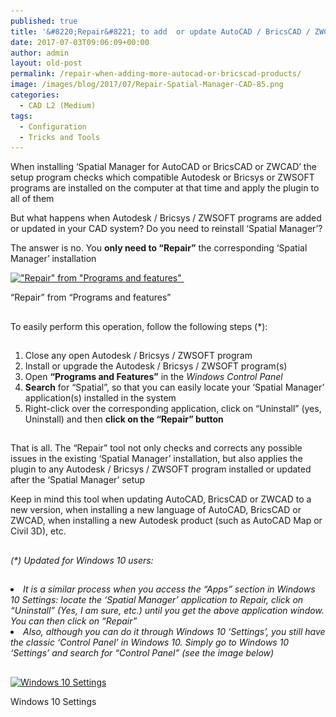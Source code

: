 ```yaml
---
published: true
title: '&#8220;Repair&#8221; to add  or update AutoCAD / BricsCAD / ZWCAD'
date: 2017-07-03T09:06:09+00:00
author: admin
layout: old-post
permalink: /repair-when-adding-more-autocad-or-bricscad-products/
image: /images/blog/2017/07/Repair-Spatial-Manager-CAD-85.png
categories:
  - CAD L2 (Medium)
tags:
  - Configuration
  - Tricks and Tools
---
```

<p>
  <span lang="en"><span lang="en"><span lang="en" tabindex="-1">When installing &#8216;Spatial Manager for AutoCAD or BricsCAD or ZWCAD&#8217; the setup program checks which compatible Autodesk or Bricsys or ZWSOFT programs are installed on the computer at that time and apply the plugin to all of them</span></span></span>
</p>

<p>
  <!--more-->
</p>

<p>
  But what happens when Autodesk / Bricsys / ZWSOFT programs are added or updated in your CAD system? Do you need to reinstall &#8216;Spatial Manager&#8217;?
</p>

<p>
  The answer is no. You <strong>only need to &#8220;Repair&#8221;</strong> the corresponding &#8216;Spatial Manager&#8217; installation
</p>

<div>
  <a href="/images/blog/2017/07/Repair-Spatial-Manager.png" target="_blank" rel="nofollow"><img src="/images/blog/2017/07/Repair-Spatial-Manager.png" alt="&quot;Repair&quot; from &quot;Programs and features&quot; " width="823" height="712" srcset="/images/blog/2017/07/Repair-Spatial-Manager.png 823w, /images/blog/2017/07/Repair-Spatial-Manager-300x260.png 300w, /images/blog/2017/07/Repair-Spatial-Manager-768x664.png 768w, /images/blog/2017/07/Repair-Spatial-Manager-624x540.png 624w" sizes="(max-width: 823px) 100vw, 823px" /></a>
  
  <p>
    &#8220;Repair&#8221; from &#8220;Programs and features&#8221;
  </p>
</div>

<h2>
</h2>

<p>
  To easily perform this operation, follow the following steps (*):
</p>

<h2>
</h2>

<ol>
  <li>
    Close any open Autodesk / Bricsys / ZWSOFT program
  </li>
  <li>
    Install or upgrade the Autodesk / Bricsys / ZWSOFT program(s)
  </li>
  <li>
    Open <strong>&#8220;Programs and Features&#8221;</strong> in the <em>Windows Control Panel</em>
  </li>
  <li>
    <strong>Search</strong> for &#8220;Spatial&#8221;, so that you can easily locate your &#8216;Spatial Manager&#8217; application(s) installed in the system
  </li>
  <li>
    Right-click over the corresponding application, click on &#8220;Uninstall&#8221; (yes, Uninstall) and then <strong>click on the &#8220;Repair&#8221; button</strong>
  </li>
</ol>

<h2>
</h2>

<p>
  That is all. The &#8220;Repair&#8221; tool not only checks and corrects any possible issues in the existing &#8216;Spatial Manager&#8217; installation, but also applies the plugin to any Autodesk / Bricsys / ZWSOFT program installed or updated after the &#8216;Spatial Manager&#8217; setup
</p>

<p>
  Keep in mind this tool when updating AutoCAD, BricsCAD or ZWCAD to a new version, when installing a new language of AutoCAD, BricsCAD or ZWCAD, when installing a new Autodesk product (such as AutoCAD Map or Civil 3D), etc.
</p>

<h2>
</h2>

<p>
  <em>(*) Updated for Windows 10 users:</em>
</p>

<h2>
</h2>

<li>
  <em>It is a similar process when you access the &#8220;Apps&#8221; section in Windows 10 Settings: locate the &#8216;Spatial Manager&#8217; application to Repair, click on “Uninstall” (Yes, I am sure, etc.) until you get the above application window. You can then click on “Repair”</em>
</li>
<li>
  <em>Also, although you can do it through Windows 10 ‘Settings’, you still have the classic ‘Control Panel’ in Windows 10. Simply go to Windows 10 ‘Settings’ and search for “Control Panel” (see the image below)</em>
</li>

## 

<div>
  <a href="/images/blog/2017/07/Windows10_ControlPanel.png" target="_blank" rel="nofollow"><img src="/images/blog/2017/07/Windows10_ControlPanel.png" alt="Windows 10 Settings" width="1022" height="726" srcset="/images/blog/2017/07/Windows10_ControlPanel.png 1022w, /images/blog/2017/07/Windows10_ControlPanel-300x213.png 300w, /images/blog/2017/07/Windows10_ControlPanel-768x546.png 768w, /images/blog/2017/07/Windows10_ControlPanel-624x443.png 624w" sizes="(max-width: 1022px) 100vw, 1022px" /></a>
  
  <p>
    Windows 10 Settings
  </p>
</div>